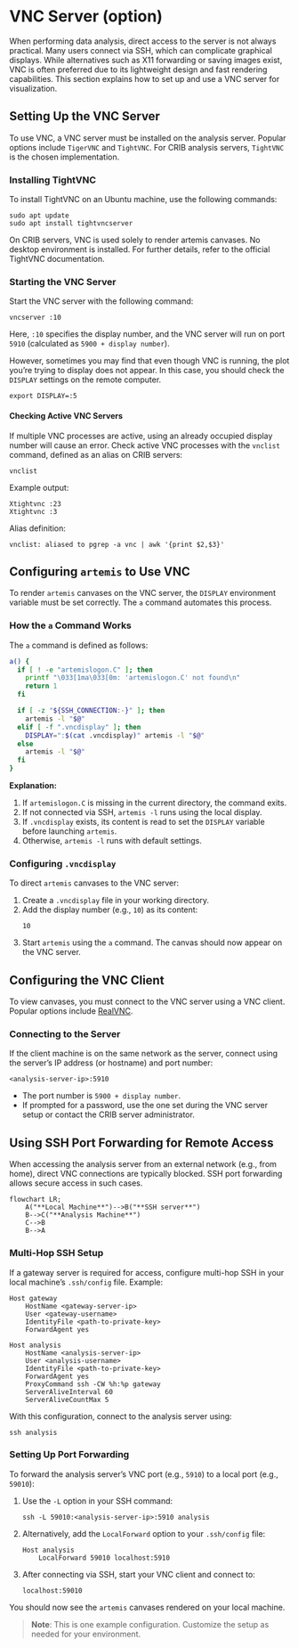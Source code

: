 # VNC Server (option)

When performing data analysis, direct access to the server is not always practical.
Many users connect via SSH, which can complicate graphical displays.
While alternatives such as X11 forwarding or saving images exist, VNC is often preferred due to its lightweight design and fast rendering capabilities.
This section explains how to set up and use a VNC server for visualization.

## Setting Up the VNC Server

To use VNC, a VNC server must be installed on the analysis server.
Popular options include `TigerVNC` and `TightVNC`.
For CRIB analysis servers, `TightVNC` is the chosen implementation.

### Installing TightVNC

To install TightVNC on an Ubuntu machine, use the following commands:

```shell
sudo apt update
sudo apt install tightvncserver
```

On CRIB servers, VNC is used solely to render artemis canvases.
No desktop environment is installed.
For further details, refer to the official TightVNC documentation.

### Starting the VNC Server

Start the VNC server with the following command:

```shell
vncserver :10
```

Here, `:10` specifies the display number, and the VNC server will run on port `5910` (calculated as `5900 + display number`).

However, sometimes you may find that even though VNC is running, the plot you’re trying to display does not appear. In this case, you should check the `DISPLAY` settings on the remote computer.
```shell
export DISPLAY=:5
```
#### Checking Active VNC Servers

If multiple VNC processes are active, using an already occupied display number will cause an error.
Check active VNC processes with the `vnclist` command, defined as an alias on CRIB servers:

```shell
vnclist
```

Example output:

```plaintext
Xtightvnc :23
Xtightvnc :3
```

Alias definition:

```plaintext
vnclist: aliased to pgrep -a vnc | awk '{print $2,$3}'
```

## Configuring `artemis` to Use VNC

To render `artemis` canvases on the VNC server, the `DISPLAY` environment variable must be set correctly.
The `a` command automates this process.

### How the `a` Command Works

The `a` command is defined as follows:

```bash
a() {
  if [ ! -e "artemislogon.C" ]; then
    printf "\033[1ma\033[0m: 'artemislogon.C' not found\n"
    return 1
  fi

  if [ -z "${SSH_CONNECTION:-}" ]; then
    artemis -l "$@"
  elif [ -f ".vncdisplay" ]; then
    DISPLAY=":$(cat .vncdisplay)" artemis -l "$@"
  else
    artemis -l "$@"
  fi
}
```

**Explanation:**

1. If `artemislogon.C` is missing in the current directory, the command exits.
2. If not connected via SSH, `artemis -l` runs using the local display.
3. If `.vncdisplay` exists, its content is read to set the `DISPLAY` variable before launching `artemis`.
4. Otherwise, `artemis -l` runs with default settings.

### Configuring `.vncdisplay`

To direct `artemis` canvases to the VNC server:

1. Create a `.vncdisplay` file in your working directory.
2. Add the display number (e.g., `10`) as its content:
   ```plaintext
   10
   ```
3. Start `artemis` using the `a` command. The canvas should now appear on the VNC server.

## Configuring the VNC Client

To view canvases, you must connect to the VNC server using a VNC client.
Popular options include [RealVNC](https://www.realvnc.com/en/).

### Connecting to the Server

If the client machine is on the same network as the server, connect using the server’s IP address (or hostname) and port number:

```plaintext
<analysis-server-ip>:5910
```

- The port number is `5900 + display number`.
- If prompted for a password, use the one set during the VNC server setup or contact the CRIB server administrator.

## Using SSH Port Forwarding for Remote Access

When accessing the analysis server from an external network (e.g., from home), direct VNC connections are typically blocked.
SSH port forwarding allows secure access in such cases.

```mermaid
flowchart LR;
    A("**Local Machine**")-->B("**SSH server**")
    B-->C("**Analysis Machine**")
    C-->B
    B-->A
```

### Multi-Hop SSH Setup

If a gateway server is required for access, configure multi-hop SSH in your local machine’s `.ssh/config` file.
Example:

```plaintext
Host gateway
    HostName <gateway-server-ip>
    User <gateway-username>
    IdentityFile <path-to-private-key>
    ForwardAgent yes

Host analysis
    HostName <analysis-server-ip>
    User <analysis-username>
    IdentityFile <path-to-private-key>
    ForwardAgent yes
    ProxyCommand ssh -CW %h:%p gateway
    ServerAliveInterval 60
    ServerAliveCountMax 5
```

With this configuration, connect to the analysis server using:

```shell
ssh analysis
```

### Setting Up Port Forwarding

To forward the analysis server’s VNC port (e.g., `5910`) to a local port (e.g., `59010`):

1. Use the `-L` option in your SSH command:
   ```shell
   ssh -L 59010:<analysis-server-ip>:5910 analysis
   ```
2. Alternatively, add the `LocalForward` option to your `.ssh/config` file:
   ```plaintext
   Host analysis
       LocalForward 59010 localhost:5910
   ```
3. After connecting via SSH, start your VNC client and connect to:
   ```plaintext
   localhost:59010
   ```

You should now see the `artemis` canvases rendered on your local machine.

> **Note**: This is one example configuration. Customize the setup as needed for your environment.
